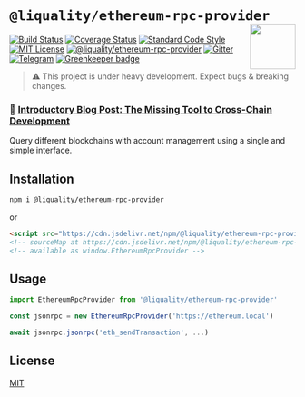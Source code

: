 # `@liquality/ethereum-rpc-provider` <img align="right" src="https://raw.githubusercontent.com/liquality/chainabstractionlayer/master/liquality-logo.png" height="80px" />


[![Build Status](https://travis-ci.com/liquality/chainabstractionlayer.svg?branch=master)](https://travis-ci.com/liquality/chainabstractionlayer)
[![Coverage Status](https://coveralls.io/repos/github/liquality/chainabstractionlayer/badge.svg?branch=master)](https://coveralls.io/github/liquality/chainabstractionlayer?branch=master)
[![Standard Code Style](https://img.shields.io/badge/codestyle-standard-brightgreen.svg)](https://github.com/standard/standard)
[![MIT License](https://img.shields.io/badge/license-MIT-brightgreen.svg)](../../LICENSE.md)
[![@liquality/ethereum-rpc-provider](https://img.shields.io/npm/dt/@liquality/ethereum-rpc-provider.svg)](https://npmjs.com/package/@liquality/ethereum-rpc-provider)
[![Gitter](https://img.shields.io/gitter/room/liquality/Lobby.svg)](https://gitter.im/liquality/Lobby?source=orgpage)
[![Telegram](https://img.shields.io/badge/chat-on%20telegram-blue.svg)](https://t.me/Liquality) [![Greenkeeper badge](https://badges.greenkeeper.io/liquality/chainabstractionlayer.svg)](https://greenkeeper.io/)

> :warning: This project is under heavy development. Expect bugs & breaking changes.

### :pencil: [Introductory Blog Post: The Missing Tool to Cross-Chain Development](https://medium.com/liquality/the-missing-tool-to-cross-chain-development-2ebfe898efa1)


Query different blockchains with account management using a single and simple interface.


## Installation

```bash
npm i @liquality/ethereum-rpc-provider
```

or

```html
<script src="https://cdn.jsdelivr.net/npm/@liquality/ethereum-rpc-provider@0.2.0/dist/ethereum-rpc-provider.min.js"></script>
<!-- sourceMap at https://cdn.jsdelivr.net/npm/@liquality/ethereum-rpc-provider@0.2.0/dist/ethereum-rpc-provider.min.js.map -->
<!-- available as window.EthereumRpcProvider -->
```


## Usage

```js
import EthereumRpcProvider from '@liquality/ethereum-rpc-provider'

const jsonrpc = new EthereumRpcProvider('https://ethereum.local')

await jsonrpc.jsonrpc('eth_sendTransaction', ...)
```


## License

[MIT](../../LICENSE.md)
